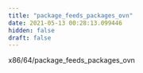 ```yaml
---
title: "package_feeds_packages_ovn"
date: 2021-05-13 00:28:13.099446
hidden: false
draft: false
---
```


x86/64/package_feeds_packages_ovn

